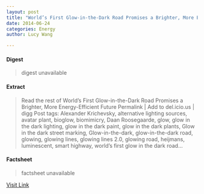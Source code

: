 ```yaml
---
layout: post
title: "World’s First Glow-in-the-Dark Road Promises a Brighter, More Energy-Efficient Future"
date: 2014-06-24
categories: Energy
author: Lucy Wang

---
```



#### Digest
>digest unavailable

#### Extract
>Read the rest of World&#8217;s First Glow-in-the-Dark Road Promises a Brighter, More Energy-Efficient Future Permalink | Add to del.icio.us | digg Post tags: Alexander Krichevsky, alternative lighting sources, avatar plant, bioglow, biomimicry, Daan Roosegaarde, glow, glow in the dark lighting, glow in the dark paint, glow in the dark plants, Glow in the dark street marking, Glow-in-the-dark, glow-in-the-dark road, glowing, glowing lines, glowing lines 2.0, glowing road, heijmans, luminescent, smart highway, world’s first glow in the dark road...

#### Factsheet
>factsheet unavailable

[Visit Link](http://inhabitat.com/worlds-first-glow-in-the-dark-road-promises-a-brighter-more-energy-efficient-future/)



